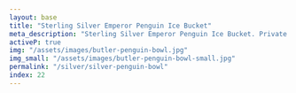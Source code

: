 ```yaml
---
layout: base
title: "Sterling Silver Emperor Penguin Ice Bucket"
meta_description: "Sterling Silver Emperor Penguin Ice Bucket. Private collection"
activeP: true
img: "/assets/images/butler-penguin-bowl.jpg"
img_small: "/assets/images/butler-penguin-bowl-small.jpg"
permalink: "/silver/silver-penguin-bowl"
index: 22
---
```

